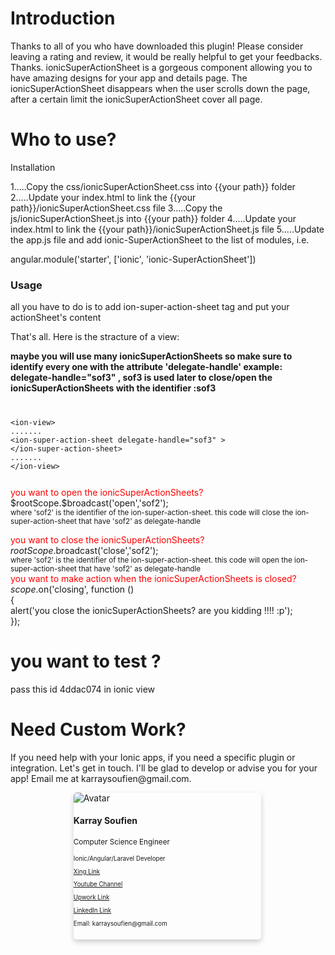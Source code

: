 
<h1>Introduction</h1>
	Thanks to all of you who have downloaded this plugin! Please consider leaving a rating and review, it would be really helpful to get your feedbacks. Thanks.
ionicSuperActionSheet is a gorgeous component allowing you to have amazing designs for your app and details page.
 The ionicSuperActionSheet  disappears when the user scrolls down the page, after a certain limit  the ionicSuperActionSheet  cover all page.	
<h1>Who to use?</h1>
	Installation
	
1.....Copy the css/ionicSuperActionSheet.css into  {{your path}} folder
2.....Update your index.html to link the {{your path}}/ionicSuperActionSheet.css file
3.....Copy the js/ionicSuperActionSheet.js into  {{your path}} folder
4.....Update your index.html to link the {{your path}}/ionicSuperActionSheet.js file
5.....Update the app.js file and add ionic-SuperActionSheet to the list of modules,
				i.e. 
					
angular.module('starter', ['ionic', 'ionic-SuperActionSheet'])
	
</li>
		</ul>
	<h3>Usage</h3>
	<p>
		all you have to do is to add ion-super-action-sheet tag and put your actionSheet's content
	</p>
	<p>
	That's all. Here is the stracture of a view:
	</p>
	<strong>maybe you will use many ionicSuperActionSheets so make sure to identify every one with the attribute 'delegate-handle' example: delegate-handle="sof3" , sof3 is used later to close/open the  ionicSuperActionSheets with the identifier :sof3 
	</strong>
	
<pre><code><xmp>
<ion-view>
.......
<ion-super-action-sheet delegate-handle="sof3" >
</ion-super-action-sheet>
.......
</ion-view></xmp></code></pre>

<p>
<span style="color:red;">you want to open the ionicSuperActionSheets?</span>
 <br>$rootScope.$broadcast('open','sof2');<br>
 <small> where 'sof2' is the identifier of the ion-super-action-sheet. this code will close the ion-super-action-sheet that have 'sof2' as delegate-handle </small><br>
 
<span style="color:red;">you want to close the ionicSuperActionSheets?</span>
 <br>$rootScope.$broadcast('close','sof2');<br>
 <small> where 'sof2' is the identifier of the ion-super-action-sheet. this code will open the ion-super-action-sheet that have 'sof2' as delegate-handle </small><br>
<span style="color:red;">you want to make action when the  ionicSuperActionSheets is closed?</span>
 <br>$scope.$on('closing', function () 
	<br>{
  <br>  alert('you close the ionicSuperActionSheets? are you kidding !!!! :p');
	<br>});
	
</p>
<h1>you want to test ?</h1>
<p>pass this id 4ddac074 in ionic view</p>
<h1>Need Custom Work?</h1>
	<p>If you need help with your Ionic apps, if you need a specific plugin or integration. Let's get in touch. I'll be glad to develop or advise you for your app! Email me at karraysoufien@gmail.com.
	</p>

<div style="box-shadow: 0 4px 8px 0 rgba(0,0,0,0.2);
    transition: 0.3s;
    width: 300px;
    border-radius: 5px;
	    margin-left: 20%;">
  <img style="    border-radius: 5px 5px 0 0;" src="https://s3.amazonaws.com/ionic-apps/e52-avatar/e52cb4e5ab823582b40d678c2f62e380" alt="Avatar" style="width:300px">
  <div class="container">
    <h4><b>Karray Soufien</b></h4> 
	<p><small>Computer Science Engineer<small></p>
    <p>Ionic/Angular/Laravel Developer</p> 
	<p> <a href="https://www.xing.com/profile/karray_soufien?sc_o=mxb_p"> Xing Link</a></p>
	<p> <a href="https://www.youtube.com/channel/UCxQqnX8bnYU45GWzSLuEMjQ"> Youtube Channel</a></p>
	<p> <a href="https://www.upwork.com/freelancers/~017ca6f198b727fc42"> Upwork Link</a></p>
	<p> <a href="https://tn.linkedin.com/in/sofien-karray-82b026107"> LinkedIn Link</a></p>
	<p>Email: karraysoufien@gmail.com</p>

<br>
  </div>
</div>
<br><br><br>


